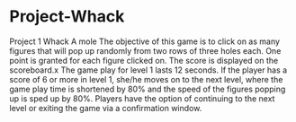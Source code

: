 # Project-Whack
Project 1 Whack A mole
The objective of this game is to click on as many figures that will pop up randomly from two rows of three holes each. 
One point is granted for each figure clicked on. The score is displayed on the scoreboard.x 
The game play for level 1 lasts 12 seconds. 
If the player has a score of 6 or more in level 1, she/he moves on to the next level, where the game play time is shortened by 80% and the speed of the figures popping up is sped up by 80%.
Players have the option of continuing to the next level or exiting the game via a confirmation window.